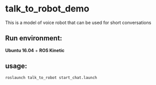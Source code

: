 # talk_to_robot_demo
This is a model of voice robot that can be used for short conversations

## Run environment:
**Ubuntu 16.04** + **ROS Kinetic**
## usage: 
```shell
roslaunch talk_to_robot start_chat.launch
```
